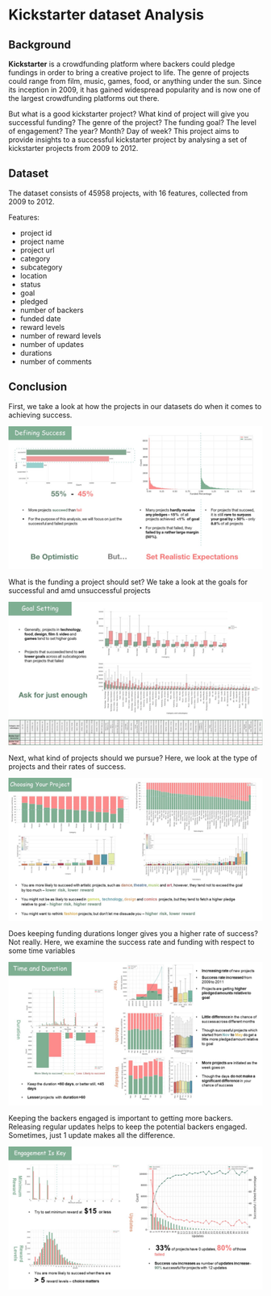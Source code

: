 # Kickstarter dataset Analysis

## Background

**Kickstarter** is a crowdfunding platform where backers could pledge fundings in order to bring a creative project to life. The genre of projects could range from film, music, games, food, or anything under the sun. Since its inception in 2009, it has gained widespread popularity and is now one of the largest crowdfunding platforms out there.

But what is a good kickstarter project? What kind of project will give you successful funding? The genre of the project? The funding goal? The level of engagement? The year? Month? Day of week? This project aims to provide insights to a successful kickstarter project by analysing a set of kickstarter projects from 2009 to 2012. 

## Dataset

The dataset consists of 45958 projects, with 16 features, collected from 2009 to 2012.

Features:
- project id
- project name
- project url
- category 
- subcategory
- location
- status
- goal
- pledged
- number of backers
- funded date
- reward levels
- number of reward levels
- number of updates
- durations
- number of comments

## Conclusion

First, we take a look at how the projects in our datasets do when it comes to achieving success.

![slide2](./assets/Slide2.JPG)

What is the funding a project should set? We take a look at the goals for successful and amd unsuccessful projects

![slide3](./assets/Slide3.JPG)

Next, what kind of projects should we pursue? Here, we look at the type of projects and their rates of success.

![slide4](./assets/Slide4.JPG)

Does keeping funding durations longer gives you a higher rate of success? Not really. Here, we examine the success rate and funding with respect to some time variables

![slide5](./assets/Slide5.JPG)

Keeping the backers engaged is important to getting more backers. Releasing regular updates helps to keep the potential backers engaged. Sometimes, just 1 update makes all the difference.

![slide6](./assets/Slide6.JPG)
